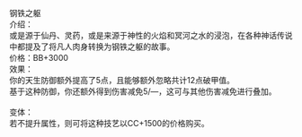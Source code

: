 <title>钢铁之躯</title>
<meta name="GENERATOR" content="WinCHM">
<meta http-equiv="Content-Type" content="text/html; charset=gb2312">
<br>钢铁之躯
<br>介绍：
<br>    或是源于仙丹、灵药，或是来源于神性的火焰和冥河之水的浸泡，在各种神话传说中都提及了将凡人肉身转换为钢铁之躯的故事。    
<br>价格：BB+3000
<br>效果：
<br>    你的天生防御额外提高了5点，且能够额外忽略共计12点破甲值。
<br>    基于这种防御，你还额外得到伤害减免5/—，这可与其他伤害减免进行叠加。
<br>         
<br>变体：
<br>    若不提升属性，则可将这种技艺以CC+1500的价格购买。
<br>